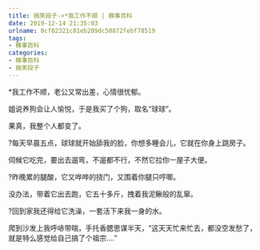 ```yaml
---
title: 搞笑段子->*我工作不顺 | 糗事百科
date: 2019-12-14 21:35:03
urlname: 0cf02321c81eb209dc50872febf78519
tags: 
- 糗事百科
categories:
- 糗事百科
- 搞笑段子
---
```

*我工作不顺，老公又常出差，心情很忧郁。

姐说养狗会让人愉悦，于是我买了个狗，取名“球球”。

果真，我整个人都变了。

?每天早晨五点，球球就开始舔我的脸，你想多睡会儿，它就在你身上跳房子。

伺候它吃完，要出去遛弯，不遛都不行，不然它拉你一屋子大便。

?昨晚累的腿酸，它又哗哗的挠门，又围着你腿只哼唧。

没办法，带着它出去跑，它五十多斤，拽着我泥鳅般的乱窜。

?回到家我还得给它洗澡，一套活下来我一身的水。

爬到沙发上我呼哧带喘，手托香腮思谋半天，“这天天忙来忙去，都没空发愁了，就是特么感觉给自己搞了个祖宗….”


